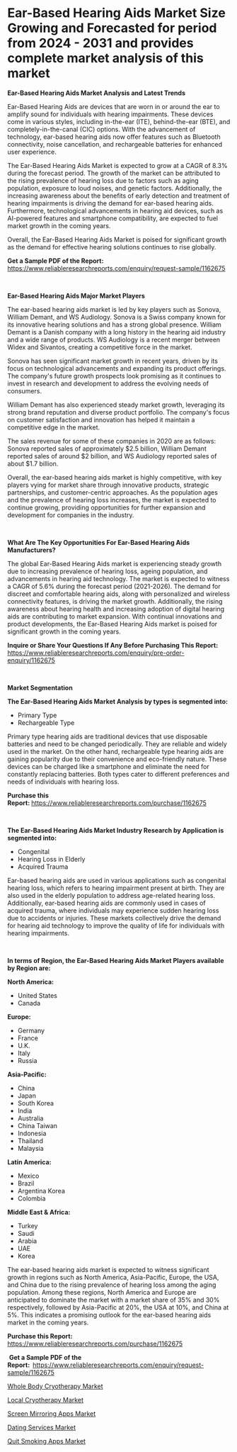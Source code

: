 <p><h1>Ear-Based Hearing Aids Market Size Growing and Forecasted for period from 2024 - 2031 and provides complete market analysis of this market</h1></p><p><strong>Ear-Based Hearing Aids Market Analysis and Latest Trends</strong></p>
<p><p>Ear-Based Hearing Aids are devices that are worn in or around the ear to amplify sound for individuals with hearing impairments. These devices come in various styles, including in-the-ear (ITE), behind-the-ear (BTE), and completely-in-the-canal (CIC) options. With the advancement of technology, ear-based hearing aids now offer features such as Bluetooth connectivity, noise cancellation, and rechargeable batteries for enhanced user experience.</p><p>The Ear-Based Hearing Aids Market is expected to grow at a CAGR of 8.3% during the forecast period. The growth of the market can be attributed to the rising prevalence of hearing loss due to factors such as aging population, exposure to loud noises, and genetic factors. Additionally, the increasing awareness about the benefits of early detection and treatment of hearing impairments is driving the demand for ear-based hearing aids. Furthermore, technological advancements in hearing aid devices, such as AI-powered features and smartphone compatibility, are expected to fuel market growth in the coming years.</p><p>Overall, the Ear-Based Hearing Aids Market is poised for significant growth as the demand for effective hearing solutions continues to rise globally.</p></p>
<p><strong>Get a Sample PDF of the Report:&nbsp;</strong> <a href="https://www.reliableresearchreports.com/enquiry/request-sample/1162675">https://www.reliableresearchreports.com/enquiry/request-sample/1162675</a></p>
<p>&nbsp;</p>
<p><strong>Ear-Based Hearing Aids Major Market Players</strong></p>
<p><p>The ear-based hearing aids market is led by key players such as Sonova, William Demant, and WS Audiology. Sonova is a Swiss company known for its innovative hearing solutions and has a strong global presence. William Demant is a Danish company with a long history in the hearing aid industry and a wide range of products. WS Audiology is a recent merger between Widex and Sivantos, creating a competitive force in the market.</p><p>Sonova has seen significant market growth in recent years, driven by its focus on technological advancements and expanding its product offerings. The company's future growth prospects look promising as it continues to invest in research and development to address the evolving needs of consumers.</p><p>William Demant has also experienced steady market growth, leveraging its strong brand reputation and diverse product portfolio. The company's focus on customer satisfaction and innovation has helped it maintain a competitive edge in the market.</p><p>The sales revenue for some of these companies in 2020 are as follows: Sonova reported sales of approximately $2.5 billion, William Demant reported sales of around $2 billion, and WS Audiology reported sales of about $1.7 billion.</p><p>Overall, the ear-based hearing aids market is highly competitive, with key players vying for market share through innovative products, strategic partnerships, and customer-centric approaches. As the population ages and the prevalence of hearing loss increases, the market is expected to continue growing, providing opportunities for further expansion and development for companies in the industry.</p></p>
<p>&nbsp;</p>
<p><strong>What Are The Key Opportunities For Ear-Based Hearing Aids Manufacturers?</strong></p>
<p><p>The global Ear-Based Hearing Aids market is experiencing steady growth due to increasing prevalence of hearing loss, ageing population, and advancements in hearing aid technology. The market is expected to witness a CAGR of 5.6% during the forecast period (2021-2026). The demand for discreet and comfortable hearing aids, along with personalized and wireless connectivity features, is driving the market growth. Additionally, the rising awareness about hearing health and increasing adoption of digital hearing aids are contributing to market expansion. With continual innovations and product developments, the Ear-Based Hearing Aids market is poised for significant growth in the coming years.</p></p>
<p><strong>Inquire or Share Your Questions If Any Before Purchasing This Report:</strong> <a href="https://www.reliableresearchreports.com/enquiry/pre-order-enquiry/1162675">https://www.reliableresearchreports.com/enquiry/pre-order-enquiry/1162675</a></p>
<p>&nbsp;</p>
<p><strong>Market Segmentation</strong></p>
<p><strong>The Ear-Based Hearing Aids Market Analysis by types is segmented into:</strong></p>
<p><ul><li>Primary Type</li><li>Rechargeable Type</li></ul></p>
<p><p>Primary type hearing aids are traditional devices that use disposable batteries and need to be changed periodically. They are reliable and widely used in the market. On the other hand, rechargeable type hearing aids are gaining popularity due to their convenience and eco-friendly nature. These devices can be charged like a smartphone and eliminate the need for constantly replacing batteries. Both types cater to different preferences and needs of individuals with hearing loss.</p></p>
<p><strong>Purchase this Report:&nbsp;</strong><a href="https://www.reliableresearchreports.com/purchase/1162675">https://www.reliableresearchreports.com/purchase/1162675</a></p>
<p>&nbsp;</p>
<p><strong>The Ear-Based Hearing Aids Market Industry Research by Application is segmented into:</strong></p>
<p><ul><li>Congenital</li><li>Hearing Loss in Elderly</li><li>Acquired Trauma</li></ul></p>
<p><p>Ear-based hearing aids are used in various applications such as congenital hearing loss, which refers to hearing impairment present at birth. They are also used in the elderly population to address age-related hearing loss. Additionally, ear-based hearing aids are commonly used in cases of acquired trauma, where individuals may experience sudden hearing loss due to accidents or injuries. These markets collectively drive the demand for hearing aid technology to improve the quality of life for individuals with hearing impairments.</p></p>
<p>&nbsp;</p>
<p><strong>In terms of Region, the Ear-Based Hearing Aids Market Players available by Region are:</strong></p>
<p>
    <p> <strong> North America: </strong>
        <ul>
            <li>United States</li>
            <li>Canada</li>
        </ul>
        </p> 
    <p> <strong> Europe: </strong>
        <ul>
            <li>Germany</li>
            <li>France</li>
            <li>U.K.</li>
            <li>Italy</li>
            <li>Russia</li>
        </ul>
        </p> 
    <p> <strong> Asia-Pacific: </strong>
        <ul>
            <li>China</li>
            <li>Japan</li>
            <li>South Korea</li>
            <li>India</li>
            <li>Australia</li>
            <li>China Taiwan</li>
            <li>Indonesia</li>
            <li>Thailand</li>
            <li>Malaysia</li>
        </ul>
        </p> 
    <p> <strong> Latin America: </strong>
        <ul>
            <li>Mexico</li>
            <li>Brazil</li>
            <li>Argentina Korea</li>
            <li>Colombia</li>
        </ul>
        </p> 
    <p> <strong> Middle East & Africa: </strong>
        <ul>
            <li>Turkey</li>
            <li>Saudi</li>
            <li>Arabia</li>
            <li>UAE</li>
            <li>Korea</li>
        </ul>
    </p>
    </p>
<p><p>The ear-based hearing aids market is expected to witness significant growth in regions such as North America, Asia-Pacific, Europe, the USA, and China due to the rising prevalence of hearing loss among the aging population. Among these regions, North America and Europe are anticipated to dominate the market with a market share of 35% and 30% respectively, followed by Asia-Pacific at 20%, the USA at 10%, and China at 5%. This indicates a promising outlook for the ear-based hearing aids market in the coming years.</p></p>
<p><strong>Purchase this Report: </strong><a href="https://www.reliableresearchreports.com/purchase/1162675">https://www.reliableresearchreports.com/purchase/1162675</a></p>
<p>&nbsp;<strong>Get a Sample PDF of the Report:&nbsp;&nbsp;</strong><a href="https://www.reliableresearchreports.com/enquiry/request-sample/1162675">https://www.reliableresearchreports.com/enquiry/request-sample/1162675</a></p>
<p><strong></strong></p>
<p><p><a href="https://medium.com/@garettbauch/whole-body-cryotherapy-market-furnishes-information-on-market-share-market-trends-and-market-53f66a40fdad">Whole Body Cryotherapy Market</a></p><p><a href="https://medium.com/@garettbauch/local-cryotherapy-market-size-reveals-the-best-marketing-channels-in-global-industry-a3565f206ad9">Local Cryotherapy Market</a></p><p><a href="https://medium.com/@garettbauch/decoding-screen-mirroring-apps-market-metrics-market-share-trends-and-growth-patterns-e2c3d498acfb">Screen Mirroring Apps Market</a></p><p><a href="https://medium.com/@garettbauch/dating-services-market-insight-market-trends-growth-forecasted-from-2024-to-2031-2a0408ccd067">Dating Services Market</a></p><p><a href="https://medium.com/@garettbauch/quit-smoking-apps-market-size-cagr-trends-2024-2030-bafe1d76779f">Quit Smoking Apps Market</a></p></p>